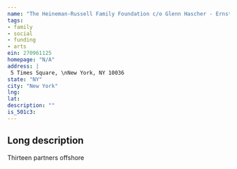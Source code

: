 ```yaml
---
name: "The Heineman-Russell Family Foundation c/o Glenn Hascher - Ernst & Young LLP"
tags:
- family
- social
- funding
- arts
ein: 270961125
homepage: "N/A"
address: |
 5 Times Square, \nNew York, NY 10036
state: "NY"
city: "New York"
lng: 
lat: 
description: ""
is_501c3: 
---
```


## Long description

Thirteen partners offshore
